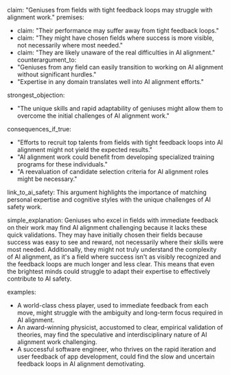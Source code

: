 claim: "Geniuses from fields with tight feedback loops may struggle with alignment work."
premises:
  - claim: "Their performance may suffer away from tight feedback loops."
  - claim: "They might have chosen fields where success is more visible, not necessarily where most needed."
  - claim: "They are likely unaware of the real difficulties in AI alignment."
counterargument_to:
  - "Geniuses from any field can easily transition to working on AI alignment without significant hurdles."
  - "Expertise in any domain translates well into AI alignment efforts."

strongest_objection:
  - "The unique skills and rapid adaptability of geniuses might allow them to overcome the initial challenges of AI alignment work."

consequences_if_true:
  - "Efforts to recruit top talents from fields with tight feedback loops into AI alignment might not yield the expected results."
  - "AI alignment work could benefit from developing specialized training programs for these individuals."
  - "A reevaluation of candidate selection criteria for AI alignment roles might be necessary."

link_to_ai_safety: This argument highlights the importance of matching personal expertise and cognitive styles with the unique challenges of AI safety work.

simple_explanation: Geniuses who excel in fields with immediate feedback on their work may find AI alignment challenging because it lacks these quick validations. They may have initially chosen their fields because success was easy to see and reward, not necessarily where their skills were most needed. Additionally, they might not truly understand the complexity of AI alignment, as it's a field where success isn't as visibly recognized and the feedback loops are much longer and less clear. This means that even the brightest minds could struggle to adapt their expertise to effectively contribute to AI safety.

examples:
  - A world-class chess player, used to immediate feedback from each move, might struggle with the ambiguity and long-term focus required in AI alignment.
  - An award-winning physicist, accustomed to clear, empirical validation of theories, may find the speculative and interdisciplinary nature of AI alignment work challenging.
  - A successful software engineer, who thrives on the rapid iteration and user feedback of app development, could find the slow and uncertain feedback loops in AI alignment demotivating.
